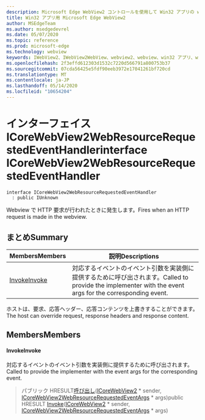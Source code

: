 ```yaml
---
description: Microsoft Edge WebView2 コントロールを使用して Win32 アプリの web コンテンツをホストする
title: Win32 アプリ用 Microsoft Edge WebView2
author: MSEdgeTeam
ms.author: msedgedevrel
ms.date: 05/07/2020
ms.topic: reference
ms.prod: microsoft-edge
ms.technology: webview
keywords: IWebView2、IWebView2WebView、webview2、webview、win32 アプリ、win32、edge、ICoreWebView2、ICoreWebView2Controller、browser control、edge html
ms.openlocfilehash: 2f3effd612303d1532c7220d566791a800753b37
ms.sourcegitcommit: 07cda56425e5fdf90eeb3972e17041261bf720cd
ms.translationtype: MT
ms.contentlocale: ja-JP
ms.lasthandoff: 05/14/2020
ms.locfileid: "10654204"
---
```

# <span data-ttu-id="3fe01-104">インターフェイス ICoreWebView2WebResourceRequestedEventHandler</span><span class="sxs-lookup"><span data-stu-id="3fe01-104">interface ICoreWebView2WebResourceRequestedEventHandler</span></span> 

```
interface ICoreWebView2WebResourceRequestedEventHandler
  : public IUnknown
```

<span data-ttu-id="3fe01-105">Webview で HTTP 要求が行われたときに発生します。</span><span class="sxs-lookup"><span data-stu-id="3fe01-105">Fires when an HTTP request is made in the webview.</span></span>

## <span data-ttu-id="3fe01-106">まとめ</span><span class="sxs-lookup"><span data-stu-id="3fe01-106">Summary</span></span>

 <span data-ttu-id="3fe01-107">Members</span><span class="sxs-lookup"><span data-stu-id="3fe01-107">Members</span></span>                        | <span data-ttu-id="3fe01-108">説明</span><span class="sxs-lookup"><span data-stu-id="3fe01-108">Descriptions</span></span>
--------------------------------|---------------------------------------------
[<span data-ttu-id="3fe01-109">Invoke</span><span class="sxs-lookup"><span data-stu-id="3fe01-109">Invoke</span></span>](#invoke) | <span data-ttu-id="3fe01-110">対応するイベントのイベント引数を実装側に提供するために呼び出されます。</span><span class="sxs-lookup"><span data-stu-id="3fe01-110">Called to provide the implementer with the event args for the corresponding event.</span></span>

<span data-ttu-id="3fe01-111">ホストは、要求、応答ヘッダー、応答コンテンツを上書きすることができます。</span><span class="sxs-lookup"><span data-stu-id="3fe01-111">The host can override request, response headers and response content.</span></span>

## <span data-ttu-id="3fe01-112">Members</span><span class="sxs-lookup"><span data-stu-id="3fe01-112">Members</span></span>

#### <span data-ttu-id="3fe01-113">Invoke</span><span class="sxs-lookup"><span data-stu-id="3fe01-113">Invoke</span></span> 

<span data-ttu-id="3fe01-114">対応するイベントのイベント引数を実装側に提供するために呼び出されます。</span><span class="sxs-lookup"><span data-stu-id="3fe01-114">Called to provide the implementer with the event args for the corresponding event.</span></span>

> <span data-ttu-id="3fe01-115">パブリック HRESULT[呼び出し](#invoke)([ICoreWebView2](icorewebview2.md) \* sender, [ICoreWebView2WebResourceRequestedEventArgs](icorewebview2webresourcerequestedeventargs.md) \* args)</span><span class="sxs-lookup"><span data-stu-id="3fe01-115">public HRESULT [Invoke](#invoke)([ICoreWebView2](icorewebview2.md) \* sender, [ICoreWebView2WebResourceRequestedEventArgs](icorewebview2webresourcerequestedeventargs.md) \* args)</span></span>

